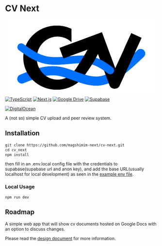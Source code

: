 # CV Next

![image](./cv_next/public/images/logo.png)
[![TypeScript](https://img.shields.io/badge/TypeScript-3178C6?logo=typescript&logoColor=fff)](#)
[![Next.js](https://img.shields.io/badge/Next.js-black?logo=next.js&logoColor=white)](#)
[![Google Drive](https://img.shields.io/badge/Google%20Drive-4285F4?logo=googledrive&logoColor=fff)](#)
[![Supabase](https://img.shields.io/badge/Supabase-3FCF8E?logo=supabase&logoColor=fff)](#)

[![DigitalOcean](https://img.shields.io/badge/DigitalOcean-%230167ff.svg?logo=digitalOcean&logoColor=white)](#)

A (not so) simple CV upload and peer review system.

## Installation

```
git clone https://github.com/magshimim-next/cv-next.git
cd cv_next
npm install
```

then fill in an .env.local config file with the credentials to supabase(supabase url and anon key), and add the base URL(usually localhost for local development) as seen in the [example env file](./cv_next/.env.local.example).

### Local Usage

```
npm run dev
```

## Roadmap

A simple web app that will show cv documents hosted on Google Docs with an option to discuss changes.

Please read the [design document](/docs/DESIGN.md) for more information.
